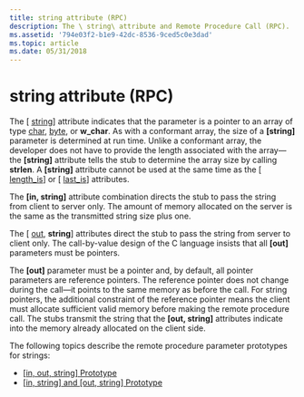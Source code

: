 ```yaml
---
title: string attribute (RPC)
description: The \ string\ attribute and Remote Procedure Call (RPC).
ms.assetid: '794e03f2-b1e9-42dc-8536-9ced5c0e3dad'
ms.topic: article
ms.date: 05/31/2018
---
```


# string attribute (RPC)

The \[ [string](https://docs.microsoft.com/windows/desktop/Midl/string)\] attribute indicates that the parameter is a pointer to an array of type [char](https://docs.microsoft.com/windows/desktop/Midl/char-idl), [byte](https://docs.microsoft.com/windows/desktop/Midl/byte), or **w\_char**. As with a conformant array, the size of a **\[string\]** parameter is determined at run time. Unlike a conformant array, the developer does not have to provide the length associated with the array—the **\[string\]** attribute tells the stub to determine the array size by calling **strlen**. A **\[string\]** attribute cannot be used at the same time as the \[ [length\_is](https://docs.microsoft.com/windows/desktop/Midl/length-is)\] or \[ [last\_is](https://docs.microsoft.com/windows/desktop/Midl/last-is)\] attributes.

The **\[in, string\]** attribute combination directs the stub to pass the string from client to server only. The amount of memory allocated on the server is the same as the transmitted string size plus one.

The \[ [out](https://docs.microsoft.com/windows/desktop/Midl/out-idl), **string**\] attributes direct the stub to pass the string from server to client only. The call-by-value design of the C language insists that all **\[out\]** parameters must be pointers.

The **\[out\]** parameter must be a pointer and, by default, all pointer parameters are reference pointers. The reference pointer does not change during the call—it points to the same memory as before the call. For string pointers, the additional constraint of the reference pointer means the client must allocate sufficient valid memory before making the remote procedure call. The stubs transmit the string that the **\[out, string\]** attributes indicate into the memory already allocated on the client side.

The following topics describe the remote procedure parameter prototypes for strings:

-   [\[in, out, string\] Prototype](-in-out-string-prototype.md)
-   [\[in, string\] and \[out, string\] Prototype](-in-string-and-out-string-prototype.md)

 

 




